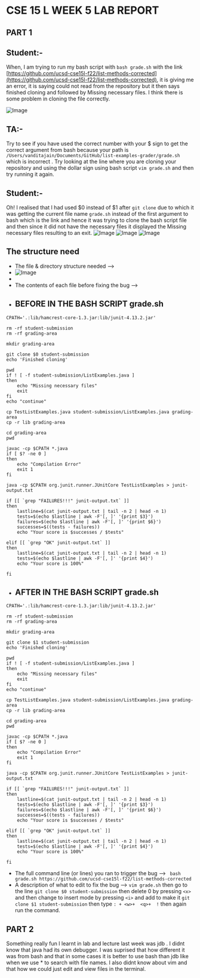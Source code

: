 # CSE 15 L WEEK 5 LAB REPORT 

## PART 1 

## Student:- 

When, I am trying to run my bash script with ``` bash grade.sh ``` with the link [https://github.com/ucsd-cse15l-f22/list-methods-corrected](https://github.com/ucsd-cse15l-f22/list-methods-corrected), it is giving me an error, it is saying could not read from the repository but it then says finished cloning and followed by Missing necessary files. I think there is some problem in cloning the file correctly.

![Image](fail.png)

## TA:- 
Try to see if you have used the correct number with your $ sign to get the correct argument from bash because your path is ``` /Users/vanditajain/Documents/GitHub/list-examples-grader/grade.sh ``` which is incorrect . Try looking at the line where you are cloning your repository and using the dollar sign using bash script ``` vim grade.sh ``` and then try running it again.

## Student:- 
Oh! I realised that I had used $0 instead of $1 after ``` git clone ``` due to which it was getting the current file name ``` grade.sh ``` instead of the first argument to bash which is the link and hence it was trying to clone the bash script file and then since it did not have the necessary files it displayed the Missing necessary files resulting to an exit.
![Image](error1.png)
![Image](correct.png)
![Image](test.png)

## The structure need 
* The file & directory structure needed -->
* ![Image](filestructure.png)
* 
* The contents of each file before fixing the bug -->
* ## BEFORE IN THE BASH SCRIPT grade.sh
  
```
CPATH='.:lib/hamcrest-core-1.3.jar:lib/junit-4.13.2.jar'

rm -rf student-submission
rm -rf grading-area

mkdir grading-area

git clone $0 student-submission
echo 'Finished cloning'

pwd
if ! [ -f student-submission/ListExamples.java ]
then 
    echo "Missing necessary files"
    exit 
fi
echo "continue"

cp TestListExamples.java student-submission/ListExamples.java grading-area 
cp -r lib grading-area

cd grading-area
pwd

javac -cp $CPATH *.java 
if [ $? -ne 0 ]
then 
    echo "Compilation Error"
    exit 1
fi

java -cp $CPATH org.junit.runner.JUnitCore TestListExamples > junit-output.txt

if [[ `grep "FAILURES!!!" junit-output.txt` ]]
then 
    lastline=$(cat junit-output.txt | tail -n 2 | head -n 1)
    tests=$(echo $lastline | awk -F'[, ]' '{print $3}')
    failures=$(echo $lastline | awk -F'[, ]' '{print $6}')
    successes=$((tests - failures))
    echo "Your score is $successes / $tests"

elif [[ `grep "OK" junit-output.txt` ]]
then
    lastline=$(cat junit-output.txt | tail -n 2 | head -n 1)
    tests=$(echo $lastline | awk -F'[, ]' '{print $4}')
    echo "Your score is 100%"

fi
```

* ## AFTER IN THE BASH SCRIPT grade.sh

```
CPATH='.:lib/hamcrest-core-1.3.jar:lib/junit-4.13.2.jar'

rm -rf student-submission
rm -rf grading-area

mkdir grading-area

git clone $1 student-submission
echo 'Finished cloning'

pwd
if ! [ -f student-submission/ListExamples.java ]
then 
    echo "Missing necessary files"
    exit 
fi
echo "continue"

cp TestListExamples.java student-submission/ListExamples.java grading-area 
cp -r lib grading-area

cd grading-area
pwd

javac -cp $CPATH *.java 
if [ $? -ne 0 ]
then 
    echo "Compilation Error"
    exit 1
fi

java -cp $CPATH org.junit.runner.JUnitCore TestListExamples > junit-output.txt

if [[ `grep "FAILURES!!!" junit-output.txt` ]]
then 
    lastline=$(cat junit-output.txt | tail -n 2 | head -n 1)
    tests=$(echo $lastline | awk -F'[, ]' '{print $3}')
    failures=$(echo $lastline | awk -F'[, ]' '{print $6}')
    successes=$((tests - failures))
    echo "Your score is $successes / $tests"

elif [[ `grep "OK" junit-output.txt` ]]
then
    lastline=$(cat junit-output.txt | tail -n 2 | head -n 1)
    tests=$(echo $lastline | awk -F'[, ]' '{print $4}')
    echo "Your score is 100%"

fi
```
* The full command line (or lines) you ran to trigger the bug --> ```  bash grade.sh https://github.com/ucsd-cse15l-f22/list-methods-corrected ```
* A description of what to edit to fix the bug --> ``` vim grade.sh ``` then go to the line ``` git clone $0 student-submission ``` then delete 0 by pressing ```<x>``` and then change to insert mode by pressing ```<i>``` and add to make it ``` git clone $1 student-submission ``` then type ```: + <w>+  <q>+  !``` then again run the command.

## PART 2
Something really fun I learnt in lab and lecture last week was jdb . I didnt know that java had its own debugger. I was suprised that how different it was from bash and that in some cases it is better to use bash than jdb like when we use * to search with file names. I also didnt know about vim and that how we could just edit and view files in the terminal.
